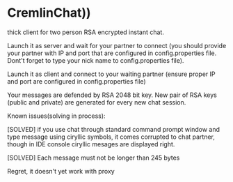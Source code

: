 # CremlinChat))
thick client for two person RSA encrypted instant chat.

Launch it as server and wait for your partner to connect (you should provide your partner with IP and port that are configured in config.properties file. Dont't forget to type your nick name to config.properties file).

Launch it as client and connect to your waiting partner (ensure proper IP and port are configured in config.properties file)

Your messages are defended by RSA 2048 bit key. New pair of RSA keys (public and private) are generated for every new chat session.


Known issues(solving in process): 

[SOLVED] if you use chat through standard command prompt window and type message using ciryllic symbols, it comes corrupted to chat partner, though in IDE console ciryllic mesages are displayed right. 

[SOLVED] Each message must not be longer than 245 bytes

Regret, it doesn't yet work with proxy

